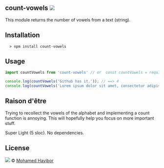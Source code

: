count-vowels ![](https://img.shields.io/badge/status-stable-green.svg)
----

This module returns the number of vowels from a text (string).

## Installation
```
  > npm install count-vowels
```

## Usage

```js
import countVowels from 'count-vowels' // or  const countVowels = require('count-vowels')

console.log(countVowels('Github has it.')); // ==> 4
console.log(countVowels('Lorem ipsum dolor sit amet, consectetur adipiscing elit.')); // ==> 19
```

## Raison d'être
Trying to recollect the vowels of the alphabet and implementing a count function is annoying. This will hopefully help you focus on more important stuff.

Super Light (5 sloc). No dependencies.

## License
![](https://img.shields.io/badge/license-MIT-blue.svg) © [Mohamed Hayibor](https://github.com/mohamedhayibor)
